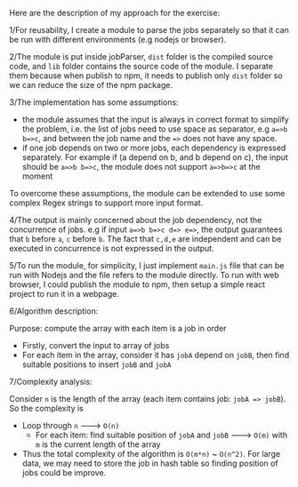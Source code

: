 Here are the description of my approach for the exercise: 

1/For reusability, I create a module to parse the jobs separately so that it can be run with different environments (e.g nodejs or browser).

2/The module is put inside jobParser, `dist` folder is the compiled source code, and `lib` folder contains the source code of the module. I separate them because when publish to npm, it needs to publish only `dist` folder so we can reduce the size of the npm package.

3/The implementation has some assumptions: 
- the module assumes that the input is always in correct format to simplify the problem, i.e. the list of jobs need to use space as separator, e.g `a=>b b=>c`, and between the job name and the `=>` does not have any space.
- if one job depends on two or more jobs, each dependency is expressed separately. For example if (a depend on b, and b depend on c), the input should be `a=>b b=>c`, the module does not support `a=>b=>c` at the moment

To overcome these assumptions, the module can be extended to use some complex Regex strings to support more input format.

4/The output is mainly concerned about the job dependency, not the concurrence of jobs. e.g if input `a=>b b=>c d=> e=>`, the output guarantees that `b` before `a`, `c` before `b`. The fact that `c,d,e` are independent and can be executed in concurrence is not expressed in the output. 

5/To run the module, for simplicity, I just implement `main.js` file that can be run with Nodejs and the file refers to the module directly. To run with web browser, I could publish the module to npm, then setup a simple react project to run it in a webpage.

6/Algorithm description:

Purpose: compute the array with each item is a job in order

- Firstly, convert the input to array of jobs
- For each item in the array, consider it has `jobA` depend on `jobB`, then find suitable positions to insert 
`jobB` and `jobA`

7/Complexity analysis:

Consider `n` is the length of the array (each item contains job: `jobA => jobB`). So the complexity is
- Loop through `n` ---> `O(n)`
    - For each item: find suitable position of `jobA` and `jobB` ---> `O(m)` with `m` is the current length of the array
- Thus the total complexity of the algorithm is `O(m*n)` ~ `O(n^2)`. For large data, we may need to store the job in hash table so finding position of jobs could be improve.